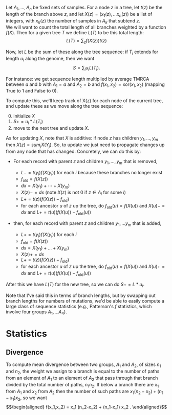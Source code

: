 
Let $A_1, ..., A_n$ be fixed sets of samples.
For a node $z$ in a tree, let $t(z)$ be the length of the branch above $z$, 
and let $X(z) = ( x_1(z), ... x_n(z) )$ be a list of integers, 
with $x_k(z)$ the number of samples in $A_k$ that subtend $z$.  
We will want to count the total length of all branches weighted by a function $f(X)$.
Then for a given tree $T$ we define $L(T)$ to be this total length:
$$
   L(T) = \sum_{z} f(X(z)) t(z)
$$

Now, let $L$ be the sum of these along the tree sequence: if $T_i$ extends for length $u_i$ along the genome, then we want
$$
   S = \sum_i u_i L(T_i) .
$$

For instance: we get sequence length multiplied by average TMRCA between $a$ and $b$ with $A_1 = {a}$ and $A_2 = {b}$ and $f(x_1,x_2) = \text{xor}(x_1,x_2)$
(mapping True to 1 and False to 0).

To compute this, we'll keep track of X(z) for each node of the current tree, and update these as we move along the tree sequence:

 0) initialize $X$
 1) $S += u_i * L(T_i)$
 2) move to the next tree and update $X.$

As for updating $X$, note that $X$ is additive: 
if node $z$ has children $y_1, ..., y_m$ then $X(z) = sum_j X(Y_j)$.
So, to update we just need to propagate changes up from any node that has changed.
Concretely, we can do this by:

  - For each record with parent $z$ and children $y_1, ..., y_m$ that is removed,

      - $L -= t(y_i) f(X(y_i))$ for each $i$ because these branches no longer exist
      - $f_\text{old} = f(X(z))$
      - $dx = X(y_1)+\cdots+X(y_m)$
      - $X(z) -= dx$ (note $X(z)$ is not 0 if $z\in A_i$ for some $i$)
      - $L += t(z) (f(X(z))-f_\text{old})$
      - for each ancestor $u$ of $z$ up the tree,
          do $f_\text{old}(u)=f(X(u))$ and $X(u) -= dx$ and $L += t(u) (f(X(u))-f_\text{old}(u))$ 

  - then, for each record with parent $z$ and children $y_1, ... y_m$ that is added,

      - $L += t(y_i) f(X(y_i))$ for each $i$ 
      - $f_\text{old} = f(X(z))$
      - $dx = X(y_1) + ... + X(y_m)$
      - $X(z) += dx$
      - $L += t(z) (f(X(z))-f_\text{old})$
      - for each ancestor $u$ of $z$ up the tree,
          do $f_\text{old}(u)=f(X(u))$ and $X(u) += dx$ and $L += t(u) (f(X(u))-f_\text{old}(u))$ 

After this we have $L(T)$ for the new tree, so we can do $S += L * u_i$.

Note that I've said this in terms of branch lengths, 
but by swapping out branch lengths for numbers of mutations, 
we'd be able to easily compute a large class of sequence statistics 
(e.g., Patterson's $f$ statistics, which involve four groups $A_1, ... A_4$).  

# Statistics

## Divergence

To compute mean divergence between two groups, $A_1$ and $A_2$, of sizes $n_1$ and $n_2$,
the weight we assign to a branch is equal to the number of paths from an element of $A_1$ to an element of $A_2$
that pass through that branch
divided by the total number of paths, $n_1 n_2$.
If below a branch there are $x_1$ from $A_1$ and $x_2$ from $A_2$
then the number of such paths are $x_1 (n_2-x_2) + (n_1-x_1) x_2$,
so we want
$$\begin{aligned}
    f(x_1,x_2) = x_1 (n_2-x_2) + (n_1-x_1) x_2 .
\end{aligned}$$
